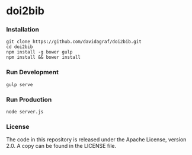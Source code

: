 doi2bib
=======

### Installation
    git clone https://github.com/davidagraf/doi2bib.git
    cd doi2bib
    npm install -g bower gulp
    npm install && bower install

### Run Development
    gulp serve
    
### Run Production
    node server.js

### License
The code in this repository is released under the Apache License, version 2.0. A copy can be found in the LICENSE file.
